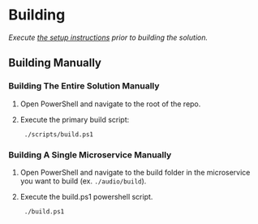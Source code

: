 # Building

_Execute [the setup instructions](setup.md) prior to 
building the solution._

## Building Manually

### Building The Entire Solution Manually

1. Open PowerShell and navigate to the root of the repo.
2. Execute the primary build script:

        ./scripts/build.ps1

### Building A Single Microservice Manually

1. Open PowerShell and navigate to the build folder in the microservice you want to build (ex. `./audio/build`).
2. Execute the build.ps1 powershell script.

        ./build.ps1

